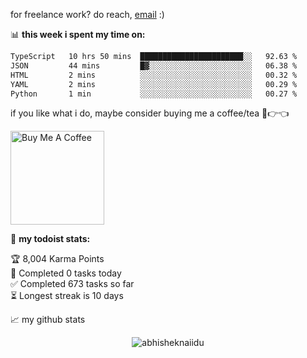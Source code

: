 for freelance work? do reach, [email](mailto:abhishknads.work@gmail.com) :)

📊 **this week i spent my time on:**
<!--START_SECTION:waka-->

```txt
TypeScript   10 hrs 50 mins  ███████████████████████░░   92.63 %
JSON         44 mins         █▓░░░░░░░░░░░░░░░░░░░░░░░   06.38 %
HTML         2 mins          ░░░░░░░░░░░░░░░░░░░░░░░░░   00.32 %
YAML         2 mins          ░░░░░░░░░░░░░░░░░░░░░░░░░   00.29 %
Python       1 min           ░░░░░░░░░░░░░░░░░░░░░░░░░   00.27 %
```

<!--END_SECTION:waka-->

if you like what i do, maybe consider buying me a coffee/tea 🥺👉👈

<a href="https://www.buymeacoffee.com/abhisheknaiidu" target="_blank"><img src="https://cdn.buymeacoffee.com/buttons/v2/default-red.png" alt="Buy Me A Coffee" width="150" ></a>

🚧 **my todoist stats:**
<!-- TODO-IST:START -->
🏆  8,004 Karma Points           
🌸  Completed 0 tasks today           
✅  Completed 673 tasks so far           
⏳  Longest streak is 10 days
<!-- TODO-IST:END -->


📈 my github stats

<p align="center"> <img src="https://github-readme-stats.vercel.app/api?username=abhisheknaiidu&show_icons=true&theme=gotham" alt="abhisheknaiidu" />




